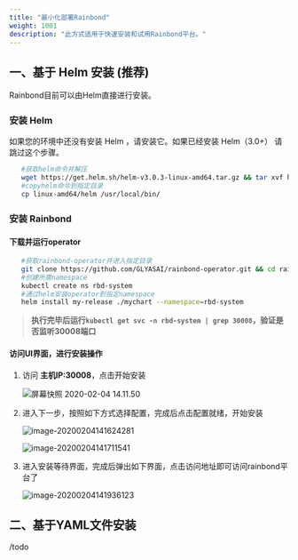 ```yaml
---
title: "最小化部署Rainbond"
weight: 1001
description: "此方式适用于快速安装和试用Rainbond平台。"
---
```



## 一、基于 Helm 安装 (推荐)

Rainbond目前可以由Helm直接进行安装。

### 安装 Helm

如果您的环境中还没有安装 Helm ，请安装它。如果已经安装 Helm（3.0+） 请跳过这个步骤。

```bash
   #获取helm命令并解压
   wget https://get.helm.sh/helm-v3.0.3-linux-amd64.tar.gz && tar xvf helm-v3.0.3-linux-amd64.tar.gz
   #copyhelm命令到指定目录
   cp linux-amd64/helm /usr/local/bin/
```

### 安装 Rainbond

#### 下载并运行operator

```bash
   #获取rainbond-operator并进入指定目录
   git clone https://github.com/GLYASAI/rainbond-operator.git && cd rainbond-operator
   #创建所需namespace
   kubectl create ns rbd-system
   #通过helm安装operator到指定namespace
   helm install my-release ./mychart --namespace=rbd-system
```

> **执行完毕后运行```kubectl get svc -n rbd-system | grep 30008```，验证是否监听30008端口**

#### 访问UI界面，进行安装操作

   1. 访问 **主机IP:30008**，点击开始安装

      ![屏幕快照 2020-02-04 14.11.50](https://grstatic.oss-cn-shanghai.aliyuncs.com/images/5.2/rainbond-install-1.jpg)

   2. 进入下一步，按照如下方式选择配置，完成后点击配置就绪，开始安装

      ![image-20200204141624281](https://grstatic.oss-cn-shanghai.aliyuncs.com/images/5.2/rainbond-install-2.jpg)

      ![image-20200204141711541](https://grstatic.oss-cn-shanghai.aliyuncs.com/images/5.2/rainbond-install-3.jpg)

   3. 进入安装等待界面，完成后弹出如下界面，点击访问地址即可访问rainbond平台了

      ![image-20200204141936123](https://grstatic.oss-cn-shanghai.aliyuncs.com/images/5.2/rainbond-install-4.jpg)

## 二、基于YAML文件安装

/todo